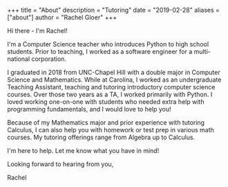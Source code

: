 +++
title = "About"
description = "Tutoring"
date = "2019-02-28"
aliases = ["about"]
author = "Rachel Gloer"
+++

Hi there - I'm Rachel! 

I'm a Computer Science teacher who introduces Python to high school students. Prior to teaching, I worked as a software engineer for a multi-national corporation.  

I graduated in 2018 from UNC-Chapel Hill with a double major in Computer Science and Mathematics. While at Carolina, I worked as an undergraduate Teaching Assistant, teaching and tutoring introductory computer science courses. Over those two years as a TA, I worked primarily with Python. I loved working one-on-one with students who needed extra help with programming fundamentals, and I would love to help you!

Because of my Mathematics major and prior experience with tutoring Calculus, I can also help you with homework or test prep in various math courses. My tutoring offerings range from Algebra up to Calculus.

I'm here to help. Let me know what you have in mind!

Looking forward to hearing from you,

Rachel